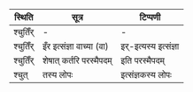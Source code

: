 | स्थिति | सूत्र | टिप्पणी |
| ----- | ------- | ------ |
| श्चुतिँर् | - | - |
| श्चुतिँर् | इँर इत्संज्ञा वाच्या (वा) | इर्-इत्यस्य इत्संज्ञा |
| श्चुतिँर् | शेषात् कर्तरि परस्मैपदम् | इति परस्मैपदम् |
| श्चुत् | तस्य लोपः | इत्संज्ञकस्य लोपः |
